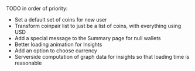 TODO in order of priority:
* Set a default set of coins for new user
* Transform coinpair list to just be a list of coins, with everything using USD
* Add a special message to the Summary page for null wallets
* Better loading animation for Insights
* Add an option to choose currency
* Serverside computation of graph data for insights so that loading time is reasonable
